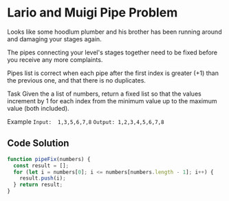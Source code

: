 # Lario and Muigi Pipe Problem

Looks like some hoodlum plumber and his brother has been running around and damaging your stages again.

The pipes connecting your level's stages together need to be fixed before you receive any more complaints.

Pipes list is correct when each pipe after the first index is greater (+1) than the previous one, and that there is no duplicates.

Task
Given the a list of numbers, return a fixed list so that the values increment by 1 for each index from the minimum value up to the maximum value (both included).

Example
```Input:  1,3,5,6,7,8``` ```Output: 1,2,3,4,5,6,7,8```


## Code Solution 

```js
function pipeFix(numbers) {
  const result = [];
  for (let i = numbers[0]; i <= numbers[numbers.length - 1]; i++) {
    result.push(i);
  } return result;
}

```
